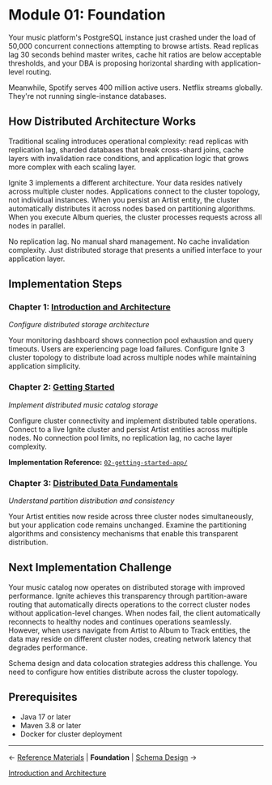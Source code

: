 <!--
Licensed under Creative Commons Attribution-ShareAlike 4.0 International (CC BY-SA 4.0)
SPDX-License-Identifier: CC-BY-SA-4.0
For full license text, see LICENSE-CC-BY-SA-4.0
-->

# Module 01: Foundation

Your music platform's PostgreSQL instance just crashed under the load of 50,000 concurrent connections attempting to browse artists. Read replicas lag 30 seconds behind master writes, cache hit ratios are below acceptable thresholds, and your DBA is proposing horizontal sharding with application-level routing.

Meanwhile, Spotify serves 400 million active users. Netflix streams globally. They're not running single-instance databases.

## How Distributed Architecture Works

Traditional scaling introduces operational complexity: read replicas with replication lag, sharded databases that break cross-shard joins, cache layers with invalidation race conditions, and application logic that grows more complex with each scaling layer.

Ignite 3 implements a different architecture. Your data resides natively across multiple cluster nodes. Applications connect to the cluster topology, not individual instances. When you persist an Artist entity, the cluster automatically distributes it across nodes based on partitioning algorithms. When you execute Album queries, the cluster processes requests across all nodes in parallel.

No replication lag. No manual shard management. No cache invalidation complexity. Just distributed storage that presents a unified interface to your application layer.

## Implementation Steps

### Chapter 1: [Introduction and Architecture](./01-introduction-and-architecture.md)

*Configure distributed storage architecture*

Your monitoring dashboard shows connection pool exhaustion and query timeouts. Users are experiencing page load failures. Configure Ignite 3 cluster topology to distribute load across multiple nodes while maintaining application simplicity.

### Chapter 2: [Getting Started](./02-getting-started.md)

*Implement distributed music catalog storage*

Configure cluster connectivity and implement distributed table operations. Connect to a live Ignite cluster and persist Artist entities across multiple nodes. No connection pool limits, no replication lag, no cache layer complexity.

**Implementation Reference:** [`02-getting-started-app/`](../../ignite3-reference-apps/02-getting-started-app/)

### Chapter 3: [Distributed Data Fundamentals](./03-distributed-data-fundamentals.md)

*Understand partition distribution and consistency*

Your Artist entities now reside across three cluster nodes simultaneously, but your application code remains unchanged. Examine the partitioning algorithms and consistency mechanisms that enable this transparent distribution.

## Next Implementation Challenge

Your music catalog now operates on distributed storage with improved performance. Ignite achieves this transparency through partition-aware routing that automatically directs operations to the correct cluster nodes without application-level changes. When nodes fail, the client automatically reconnects to healthy nodes and continues operations seamlessly. However, when users navigate from Artist to Album to Track entities, the data may reside on different cluster nodes, creating network latency that degrades performance.

Schema design and data colocation strategies address this challenge. You need to configure how entities distribute across the cluster topology.

## Prerequisites

- Java 17 or later
- Maven 3.8 or later  
- Docker for cluster deployment

---

← [Reference Materials](../00-reference/) | **Foundation** | [Schema Design](../02-schema-design/) →

[Introduction and Architecture](./01-introduction-and-architecture.md)
